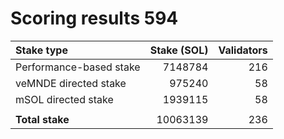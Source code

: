 # Scoring results 594

| Stake type              | Stake (SOL)    | Validators     |
|:------------------------|---------------:|---------------:|
| Performance-based stake | 7148784        | 216            |
| veMNDE directed stake   | 975240         | 58             |
| mSOL directed stake     | 1939115        | 58             |
|                         |                |                |
| **Total stake**         | 10063139       | 236            |